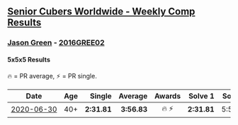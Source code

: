 <style>table {white-space: nowrap;}</style>

## [Senior Cubers Worldwide - Weekly Comp Results](/scw-comp/results/)
### [Jason Green](README.md) - [2016GREE02](https://www.worldcubeassociation.org/persons/2016GREE02?event=555)
#### 5x5x5 Results

<span style="white-space: nowrap;">🔥 = PR average</span>, <span style="white-space: nowrap;">⚡ = PR single</span>.

| Date | Age | Single | Average | Awards | Solve 1 | Solve 2 | Solve 3 | Solve 4 | Solve 5 | Video |
| :--: | :--: | --: | --: | :--: | --: | --: | --: | --: | --: | :-- |
| [2020-06-30](../../results/2020-06-30/555.md) | 40+ | **2:31.81** | **3:56.83** | 🔥 ⚡ | **2:31.81** | 5:57.00 | DNS | 2:51.06 | 3:02.42 | [Link](https://www.facebook.com/events/284746466306313/permalink/289396229174670/) |


<!-- Global site tag (gtag.js) - Google Analytics -->
<script async src="https://www.googletagmanager.com/gtag/js?id=UA-86348435-3"></script>
<script>window.dataLayer = window.dataLayer || []; function gtag() {dataLayer.push(arguments);} gtag('js', new Date()); gtag('config', 'UA-86348435-3');</script>
